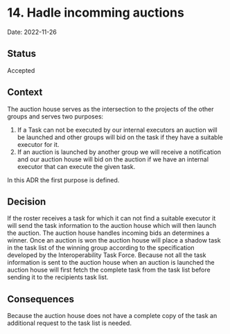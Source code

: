 # 14. Hadle incomming auctions

Date: 2022-11-26

## Status

Accepted

## Context

The auction house serves as the intersection to the projects of the other groups and serves two purposes:
1. If a Task can not be executed by our internal executors an auction will be launched and other groups will bid on the task
if they have a suitable executor for it.
2. If an auction is launched by another group we will receive a notification and our auction house will bid on the auction if we
   have an internal executor that can execute the given task.

In this ADR the first purpose is defined.


## Decision

If the roster receives a task for which it can not find a suitable executor it will send the task information to the auction house which will
then launch the auction. The auction house handles incoming bids an determines a winner.
Once an auction is won the auction house will place a shadow task in the task list of the winning group according to the specification developed by the Interoperability Task Force.
Because not all the task information is sent to the auction house when an auction is launched the auction house will first fetch the 
complete task from the task list before sending it to the recipients task list.

## Consequences
Because the auction house does not have a complete copy of the task an additional request to the task list is needed.

 
